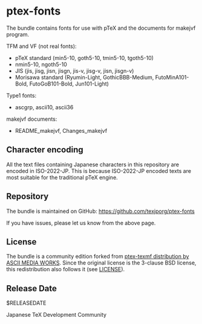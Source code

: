 # ptex-fonts

The bundle contains fonts for use with pTeX and the documents for
makejvf program.

TFM and VF (not real fonts):
- pTeX standard (min5-10, goth5-10, tmin5-10, tgoth5-10)
- nmin5-10, ngoth5-10
- JIS (jis, jisg, jisn, jisgn, jis-v, jisg-v, jisn, jisgn-v)
- Morisawa standard (Ryumin-Light, GothicBBB-Medium, FutoMinA101-Bold,
  FutoGoB101-Bold, Jun101-Light)

Type1 fonts:
- ascgrp, ascii10, ascii36

makejvf documents:
- README_makejvf, Changes_makejvf

## Character encoding

All the text files containing Japanese characters in this repository
are encoded in ISO-2022-JP. This is because ISO-2022-JP encoded
texts are most suitable for the traditional pTeX engine.

## Repository

The bundle is maintained on GitHub:
https://github.com/texjporg/ptex-fonts

If you have issues, please let us know from the above page.

## License

The bundle is a community edition forked from [ptex-texmf distribution
by ASCII MEDIA WORKS](https://ctan.org/pkg/ptex-texmf).
Since the original license is the 3-clause BSD license,
this redistribution also follows it (see [LICENSE](./LICENSE)).

## Release Date

$RELEASEDATE

Japanese TeX Development Community
